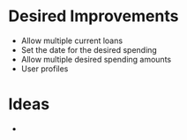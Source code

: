 # Desired Improvements

- Allow multiple current loans
- Set the date for the desired spending
- Allow multiple desired spending amounts
- User profiles

# Ideas

-
